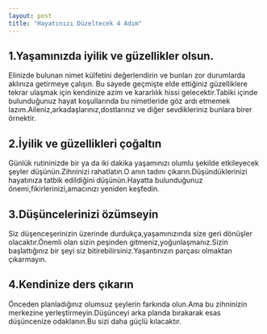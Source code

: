 ```yaml
---
layout: post
title: "Hayatınızı Düzeltecek 4 Adım"
---
```


## **1.Yaşamınızda iyilik ve güzellikler olsun.**

Elinizde bulunan nimet külfetini değerlendirin ve bunları zor durumlarda aklınıza getirmeye çalışın.
Bu sayede geçmişte elde ettiğiniz güzelliklere tekrar ulaşmak için kendinize azim ve kararlılık hissi gelecektir.Tabiki içinde bulunduğunuz hayat koşullarında bu nimetleride göz ardı etmemek lazım.Aileniz,arkadaşlarınız,dostlarınız ve diğer sevdikleriniz bunlara birer örnektir.

## **2.İyilik ve güzellikleri çoğaltın**

Günlük rutininizde bir ya da iki dakika yaşamınızı olumlu şekilde etkileyecek şeyler düşünün.Zihninizi rahatlatın.O anın tadını çıkarın.Düşündüklerinizi hayatınıza tatbik edildiğini düşünün.Hayatta bulunduğunuz önemi,fikirlerinizi,amacınızı yeniden keşfedin.

## **3.Düşüncelerinizi özümseyin**

Siz düşenceşerinizin üzerinde durdukça,yaşamınızında size geri dönüşler olacaktır.Önemli olan sizin peşinden gitmeniz,yoğunlaşmanız.Sizin başlattığınız bir şeyi siz bitirebilirsiniz.Yaşantınızın parçası olmaktan çıkarmayın.

## **4.Kendinize ders çıkarın**

Önceden planladığınız olumsuz şeylerin farkında olun.Ama bu zihninizin merkezine yerleştirmeyin.Düşünceyi arka planda bırakarak esas düşüncenize odaklanın.Bu sizi daha güçlü kılacaktır.